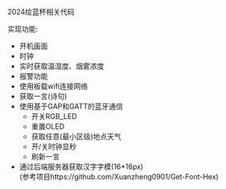 2024绘蓝杯相关代码

实现功能:
- 开机画面
- 时钟 
- 实时获取温湿度、烟雾浓度
- 报警功能
- 使用板载wifi连接网络
- 获取一言(诗句)
- 使用基于GAP和GATT的蓝牙通信
  - 开关RGB_LED
  - 重置OLED 
  - 获取任意(最小区级)地点天气
  - 开/关时钟显秒
  - 刷新一言
- 通过后端服务器获取汉字字模(16*16px)<br>(参考项目https://github.com/Xuanzheng0901/Get-Font-Hex)
